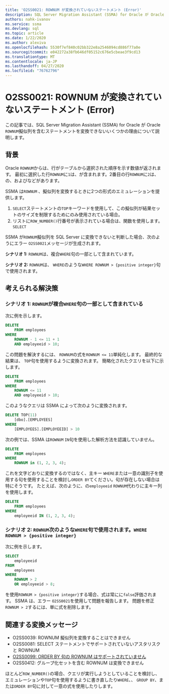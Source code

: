 ```yaml
---
title: 'O2SS0021: ROWNUM が変換されていないステートメント (Error)'
description: SQL Server Migration Assistant (SSMA) for Oracle が Oracle ROWNUM 擬似列を含むステートメントを変換できないいくつかの理由について説明します。
authors: nahk-ivanov
ms.service: ssma
ms.devlang: sql
ms.topic: article
ms.date: 1/22/2020
ms.author: alexiva
ms.openlocfilehash: 5530f7ef840c02bb322e8a2546094cd886f77a0e
ms.sourcegitcommit: e042272a38fb646df05152c676e5cbeae3f9cd13
ms.translationtype: MT
ms.contentlocale: ja-JP
ms.lasthandoff: 04/27/2020
ms.locfileid: "76762796"
---
```

# <a name="o2ss0021-statement-with-rownum-not-converted-error"></a>O2SS0021: ROWNUM が変換されていないステートメント (Error)

この記事では、SQL Server Migration Assistant (SSMA) for Oracle が Oracle `ROWNUM`擬似列を含むステートメントを変換できないいくつかの理由について説明します。

## <a name="background"></a>背景

Oracle `ROWNUM`からは、行がテーブルから選択された順序を示す数値が返されます。 最初に選択した行`ROWNUM`に`1`は、が含まれます。2番目の行`ROWNUM`に`2`は、の、およびなどがあります。

SSMA は`ROWNUM` 、擬似列を変換するときに2つの形式のエミュレーションを提供します。

 1. `SELECT`ステートメントの`TOP`キーワードを使用して、この擬似列が結果セットのサイズを制限するためにのみ使用されている場合。
 2. リストに`ROW_NUMBER()`行番号が表示されている場合は、関数を使用します。 `SELECT`

SSMA が`ROWNUM`擬似列を SQL Server に変換できないと判断した場合、次のようにエラー `O2SS0021`メッセージが生成されます。

**シナリオ 1:** `ROWNUM`は、複合`WHERE`句の一部として含まれています。

**シナリオ 2:** `ROWNUM`は、 `WHERE`のような`WHERE ROWNUM > {positive integer}`句で使用されます。

## <a name="possible-remedies"></a>考えられる解決策

### <a name="scenario-1-rownum-is-included-as-part-of-a-complex-where-clause"></a>シナリオ 1: `ROWNUM`が複合`WHERE`句の一部として含まれている

次に例を示します。

```sql
DELETE
    FROM employees
WHERE
    ROWNUM - 1 <= 11 + 1
    AND employeeid > 10;
```

この問題を解決するには、 `ROWNUM`の式を`ROWNUM <= 11`単純化します。 最終的な結果は、 `TOP`句を使用するように変換されます。 簡略化されたクエリを以下に示します。

```sql
DELETE
    FROM employees
WHERE
    ROWNUM <= 11
    AND employeeid > 10;
```

このようなクエリは SSMA によって次のように変換されます。

```sql
DELETE TOP(11)
    [dbo].[EMPLOYEES]
WHERE
    [EMPLOYEES].[EMPLOYEEID] > 10
```

次の例では、SSMA は`ROWNUM` `IN`句を使用した解析方法を認識していません。

```sql
DELETE
    FROM employees
WHERE
    ROWNUM in (1, 2, 3, 4);
```

これを文字どおりに変換するのではなく、主キー `WHERE`または一意の識別子を使用する句を使用することを検討し`ORDER BY`てください。句が存在しない場合は特にそうです。 たとえば、次のように、の`employeeid` `ROWNUM`代わりに主キー列を使用します。

```sql
DELETE
    FROM employees
WHERE
    employeeid IN (1, 2, 3, 4);
```

### <a name="scenario-2-rownum-is-used-in-a-where-clause-like-this-where-rownum--positive-integer"></a>シナリオ 2: `ROWNUM`次のような`WHERE`句で使用されます。`WHERE ROWNUM > {positive integer}`

次に例を示します。

```sql
SELECT
    employeeid
FROM
    employees
WHERE
    ROWNUM > 2
    OR employeeid > 8;
```

を使用`ROWNUM > {positive integer}`する場合、式は常にに`false`評価されます。 SSMA は、エラー `O2SS0021`を使用して問題を報告します。 問題を修正`ROWNUM > 2`するには、単に式を削除します。

## <a name="related-conversion-messages"></a>関連する変換メッセージ

* O2SS0039: ROWNUM 擬似列を変換することはできません
* O2SS0081: SELECT ステートメントでサポートされていないアスタリスクと ROWNUM
* [O2SS0099: ORDER BY 句の ROWNUM はサポートされていません](o2ss0099.md)
* O2SS0412: グループ化セットを含む ROWNUM は変換できません

ほとんど`ROW_NUMBER()`の場合、クエリが実行しようとしていることを検討し、エミュレーションや`TOP`句を使用するように書き直したり`WHERE`、、 `GROUP BY`、または`ORDER BY`句に対して一意の式を使用したりします。
